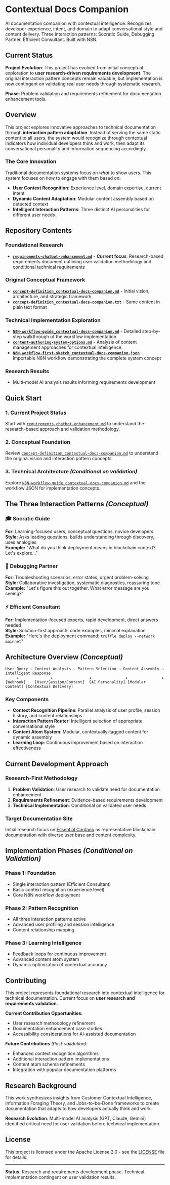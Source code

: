 # Contextual Docs Companion

AI documentation companion with contextual intelligence. Recognizes developer experience, intent, and domain to adapt conversational style and content delivery. Three interaction patterns: Socratic Guide, Debugging Partner, Efficient Consultant. Built with N8N.

## Current Status

**Project Evolution**: This project has evolved from initial conceptual exploration to **user research-driven requirements development**. The original interaction pattern concepts remain valuable, but implementation is now contingent on validating real user needs through systematic research.

**Phase**: Problem validation and requirements refinement for documentation enhancement tools.

## Overview

This project explores innovative approaches to technical documentation through **interaction pattern adaptation**. Instead of serving the same static content to all users, the system would recognize through contextual indicators how individual developers think and work, then adapt its conversational personality and information sequencing accordingly.

### The Core Innovation

Traditional documentation systems focus on *what* to show users. This system focuses on *how* to engage with them based on:
- **User Context Recognition**: Experience level, domain expertise, current intent
- **Dynamic Content Adaptation**: Modular content assembly based on detected context  
- **Intelligent Interaction Patterns**: Three distinct AI personalities for different user needs

## Repository Contents

### Foundational Research
- **[`requirements-chatbot-enhancement.md`](requirements-chatbot-enhancement.md)** - **Current focus**: Research-based requirements document outlining user validation methodology and conditional technical requirements

### Original Conceptual Framework
- **[`concept-definition_contextual-docs-companion.md`](concept-definition_contextual-docs-companion.md)** - Initial vision, architecture, and strategic framework
- **[`concept-definition_contextual-docs-companion.txt`](concept-definition_contextual-docs-companion.txt)** - Same content in plain text format

### Technical Implementation Exploration
- **[`N8N-workflow-guide_contextual-docs-companion.md`](N8N-workflow-guide_contextual-docs-companion.md)** - Detailed step-by-step walkthrough of the workflow implementation
- **[`content-authoring-system-options.md`](content-authoring-system-options.md)** - Analysis of content management approaches for contextual intelligence
- **[`N8N-workflow-first-sketch_contextual-docs-companion.json`](N8N-workflow-first-sketch_contextual-docs-companion.json)** - Importable N8N workflow demonstrating the complete system concept

### Research Results
- Multi-model AI analysis results informing requirements development

## Quick Start

### 1. **Current Project Status**
Start with [`requirements-chatbot-enhancement.md`](requirements-chatbot-enhancement.md) to understand the research-based approach and validation methodology.

### 2. **Conceptual Foundation**
Review [`concept-definition_contextual-docs-companion.md`](concept-definition_contextual-docs-companion.md) to understand the original vision and interaction pattern concepts.

### 3. **Technical Architecture** *(Conditional on validation)*
Explore [`N8N-workflow-guide_contextual-docs-companion.md`](N8N-workflow-guide_contextual-docs-companion.md) and the workflow JSON for implementation concepts.

## The Three Interaction Patterns *(Conceptual)*

### 🎓 Socratic Guide
**For:** Learning-focused users, conceptual questions, novice developers  
**Style:** Asks leading questions, builds understanding through discovery, uses analogies  
**Example:** "What do you think deployment means in blockchain context? Let's explore..."

### 🔧 Debugging Partner  
**For:** Troubleshooting scenarios, error states, urgent problem-solving  
**Style:** Collaborative investigation, systematic diagnostics, reassuring tone  
**Example:** "Let's figure this out together. What error message are you seeing?"

### ⚡ Efficient Consultant
**For:** Implementation-focused experts, rapid development, direct answers needed  
**Style:** Solution-first approach, code examples, minimal explanation  
**Example:** "Here's the deployment command: `truffle deploy --network mainnet`"

## Architecture Overview *(Conceptual)*

```
User Query → Context Analysis → Pattern Selection → Content Assembly → Intelligent Response
     ↓              ↓                ↓               ↓               ↓
[Webhook]    [User/Session/Content]  [AI Personality] [Modular Content] [Contextual Delivery]
```

### Key Components
- **Context Recognition Pipeline**: Parallel analysis of user profile, session history, and content relationships
- **Interaction Pattern Router**: Intelligent selection of appropriate conversational style
- **Content Atom System**: Modular, contextually-tagged content for dynamic assembly
- **Learning Loop**: Continuous improvement based on interaction effectiveness

## Current Development Approach

### Research-First Methodology
1. **Problem Validation**: User research to validate need for documentation enhancement
2. **Requirements Refinement**: Evidence-based requirements development
3. **Technical Implementation**: Conditional on validated user needs

### Target Documentation Site
Initial research focus on [Essential Cardano](https://www.essentialcardano.io/) as representative blockchain documentation with diverse user base and content complexity.

## Implementation Phases *(Conditional on Validation)*

### Phase 1: Foundation
- Single interaction pattern (Efficient Consultant)
- Basic context recognition (experience level)
- Core N8N workflow deployment

### Phase 2: Pattern Recognition  
- All three interaction patterns active
- Advanced user profiling and session intelligence
- Content relationship mapping

### Phase 3: Learning Intelligence
- Feedback loops for continuous improvement
- Advanced content atom system
- Dynamic optimization of contextual accuracy

## Contributing

This project represents foundational research into contextual intelligence for technical documentation. Current focus on **user research and requirements validation**.

**Current Contribution Opportunities:**
- User research methodology refinement
- Documentation enhancement case studies
- Accessibility considerations for AI-assisted documentation

**Future Contributions** *(Post-validation)*:
- Enhanced context recognition algorithms
- Additional interaction pattern implementations  
- Content atom schema refinements
- Integration with popular documentation platforms

## Research Background

This work synthesizes insights from Customer Contextual Intelligence, Information Foraging Theory, and Jobs-to-be-Done frameworks to create documentation that adapts to how developers actually think and work.

**Research Evolution**: Multi-model AI analysis (GPT, Claude, Gemini) identified critical need for user validation before technical implementation.

## License

This project is licensed under the Apache License 2.0 - see the [LICENSE](LICENSE) file for details.

---

**Status**: Research and requirements development phase. Technical implementation contingent on user validation results.
